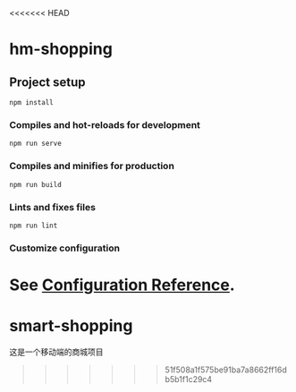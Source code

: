 <<<<<<< HEAD
# hm-shopping

## Project setup
```
npm install
```

### Compiles and hot-reloads for development
```
npm run serve
```

### Compiles and minifies for production
```
npm run build
```

### Lints and fixes files
```
npm run lint
```

### Customize configuration
See [Configuration Reference](https://cli.vuejs.org/config/).
=======
# smart-shopping
这是一个移动端的商城项目
>>>>>>> 51f508a1f575be91ba7a8662ff16db5b1f1c29c4

